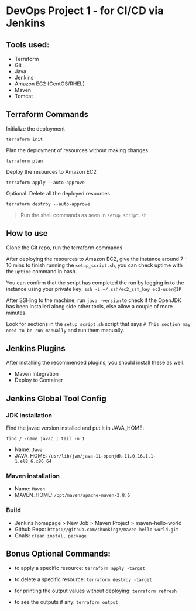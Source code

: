 
# DevOps Project 1 - for CI/CD via Jenkins


## Tools used:

- Terraform
- Git 
- Java
- Jenkins
- Amazon EC2 (CentOS/RHEL)
- Maven
- Tomcat


## Terraform Commands

Initialize the deployment
```
terraform init
```

Plan the deployment of resources without making changes
```
terraform plan
```

Deploy the resources to Amazon EC2
```
terraform apply --auto-approve
```

Optional: Delete all the deployed resources
```
terraform destroy --auto-approve
```

> Run the shell commands as seen in `setup_script.sh`




## How to use

Clone the Git repo, run the terraform commands.

After deploying the resources to Amazon EC2, give the instance around 7 - 10 mins to finish running the `setup_script.sh`, you can check uptime with the `uptime` command in bash.

You can confirm that the script has completed the run by logging in to the instance using your private key: `ssh -i ~/.ssh/ec2_ssh_key ec2-user@IP`

After SSHing to the machine, run `java -version` to check if the OpenJDK has been installed along side other tools, else allow a couple of more minutes.

Look for sections in the `setup_script.sh` script that says `# This section may need to be run manually` and run them manually.




## Jenkins Plugins

After installing the recommended plugins, you should install these as well.

- Maven Integration
- Deploy to Container



## Jenkins Global Tool Config

### JDK installation

Find the javac version installed and put it in JAVA_HOME:

```
find / -name javac | tail -n 1
```

- Name: `Java`
- JAVA_HOME: `/usr/lib/jvm/java-11-openjdk-11.0.16.1.1-1.el8_6.x86_64`


### Maven installation

- Name: `Maven`
- MAVEN_HOME: `/opt/maven/apache-maven-3.8.6`


### Build

- Jenkins homepage > New Job > Maven Project > maven-hello-world
- Github Repo: `https://github.com/chunkingz/maven-hello-world.git`
- Goals: `clean install package`



## Bonus Optional Commands:

- to apply a specific resource: `terraform apply -target`

- to delete a specific resource: `terraform destroy -target`

- for printing the output values without deploying: `terraform refresh`

- to see the outputs if any: `terraform output`

